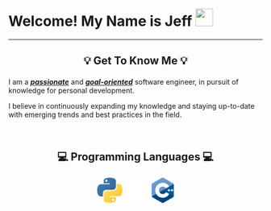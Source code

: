 # Welcome! My Name is Jeff <img src="[./assets/giphy.gif](https://media.tenor.com/fNBIYpimgSIAAAAi/fireworks-joypixels.gif)" width="35" height="35">

---

## <p align="center">💡 Get To Know Me 💡</p>

I am a <u>**_passionate_**</u> and <u>**_goal-oriented_**</u> software engineer, in pursuit of knowledge for personal development.

I believe in continuously expanding my knowledge and staying up-to-date with emerging trends and best practices in the field.

<br>

## <p align="center">💻 Programming Languages 💻</p>

<div> <p align="center">
 <img height="50em" src="./assets/python.png?raw=true" />
 <img height="50em" src="./assets/rust.png?raw=true" />
 <img height="50em" src="./assets/cpp.png?raw=true" />
</div> </p>

<br>

